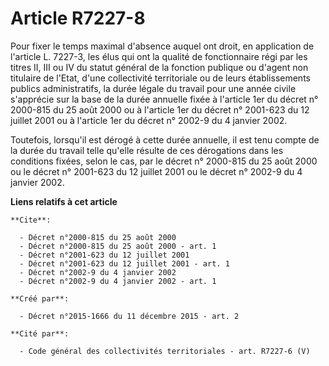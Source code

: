# Article R7227-8

Pour fixer le temps maximal d'absence auquel ont droit, en application de l'article L. 7227-3, les élus qui ont la qualité de
fonctionnaire régi par les titres II, III ou IV du statut général de la fonction publique ou d'agent non titulaire de l'Etat,
d'une collectivité territoriale ou de leurs établissements publics administratifs, la durée légale du travail pour une année
civile s'apprécie sur la base de la durée annuelle fixée à l'article 1er du décret n° 2000-815 du 25 août 2000 ou à l'article
1er du décret n° 2001-623 du 12 juillet 2001 ou à l'article 1er du décret n° 2002-9 du 4 janvier 2002. 

Toutefois, lorsqu'il est dérogé à cette durée annuelle, il est tenu compte de la durée du travail telle qu'elle résulte de
ces dérogations dans les conditions fixées, selon le cas, par le décret n° 2000-815 du 25 août 2000 ou le décret n° 2001-623
du 12 juillet 2001 ou le décret n° 2002-9 du 4 janvier 2002.

**Liens relatifs à cet article**

	**Cite**:

	  - Décret n°2000-815 du 25 août 2000
	  - Décret n°2000-815 du 25 août 2000 - art. 1
	  - Décret n°2001-623 du 12 juillet 2001
	  - Décret n°2001-623 du 12 juillet 2001 - art. 1
	  - Décret n°2002-9 du 4 janvier 2002
	  - Décret n°2002-9 du 4 janvier 2002 - art. 1

	**Créé par**:

	  - Décret n°2015-1666 du 11 décembre 2015 - art. 2

	**Cité par**:

	  - Code général des collectivités territoriales - art. R7227-6 (V)
